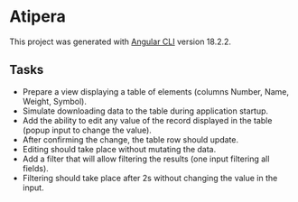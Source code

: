 # Atipera

This project was generated with [Angular CLI](https://github.com/angular/angular-cli) version 18.2.2.


## Tasks

- Prepare a view displaying a table of elements (columns Number, Name, Weight, Symbol).
- Simulate downloading data to the table during application startup.
- Add the ability to edit any value of the record displayed in the table (popup input to change the value).
- After confirming the change, the table row should update.
- Editing should take place without mutating the data.
- Add a filter that will allow filtering the results (one input filtering all fields). 
- Filtering should take place after 2s without changing the value in the input.

